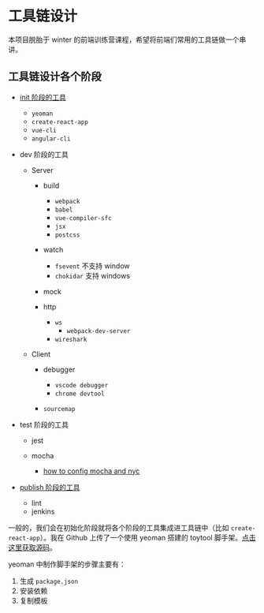 # 工具链设计

本项目脱胎于 winter 的前端训练营课程，希望将前端们常用的工具链做一个串讲。

## 工具链设计各个阶段

- [init 阶段的工具](./init.md)

  - `yeoman`
  - `create-react-app`
  - `vue-cli`
  - `angular-cli`

- dev 阶段的工具

  - Server

    - build

      - `webpack`
      - `babel`
      - `vue-compiler-sfc`
      - `jsx`
      - `postcss`

    - watch

      - `fsevent` 不支持 window
      - `chokidar` 支持 windows

    - mock
    - http

      - `ws`
        - `webpack-dev-server`
      - `wireshark`

  - Client

    - debugger

      - `vscode debugger`
      - `chrome devtool`

    - `sourcemap`

- test 阶段的工具

  - jest
  - mocha

    - [how to config mocha and nyc](./how-to-config-mocha-and-nyc.md)

- [publish 阶段的工具](./publish.md)

  - lint
  - jenkins

一般的，我们会在初始化阶段就将各个阶段的工具集成进工具链中（比如 `create-react-app`）。我在 Github 上传了一个使用 yeoman 搭建的 toytool 脚手架。[点击这里获取源码](https://github.com/juventusfc/tools-chain-generator-toytool)。

yeoman 中制作脚手架的步骤主要有：

1. 生成 `package.json`
2. 安装依赖
3. 复制模板
